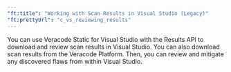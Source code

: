 ```yaml
---
"ft:title": "Working with Scan Results in Visual Studio (Legacy)"
"ft:prettyUrl": "c_vs_reviewing_results"
---
```

You can use Veracode Static for Visual Studio with the Results API to download and review scan results in Visual Studio. You can also download scan results from the Veracode Platform. Then, you can review and mitigate any discovered flaws from within Visual Studio.